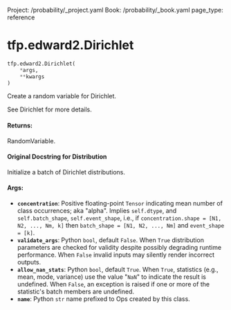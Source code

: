 Project: /probability/_project.yaml
Book: /probability/_book.yaml
page_type: reference
<div itemscope itemtype="http://developers.google.com/ReferenceObject">
<meta itemprop="name" content="tfp.edward2.Dirichlet" />
</div>

# tfp.edward2.Dirichlet

``` python
tfp.edward2.Dirichlet(
    *args,
    **kwargs
)
```

Create a random variable for Dirichlet.

See Dirichlet for more details.

#### Returns:

  RandomVariable.

#### Original Docstring for Distribution

Initialize a batch of Dirichlet distributions.


#### Args:

* <b>`concentration`</b>: Positive floating-point `Tensor` indicating mean number
    of class occurrences; aka "alpha". Implies `self.dtype`, and
    `self.batch_shape`, `self.event_shape`, i.e., if
    `concentration.shape = [N1, N2, ..., Nm, k]` then
    `batch_shape = [N1, N2, ..., Nm]` and
    `event_shape = [k]`.
* <b>`validate_args`</b>: Python `bool`, default `False`. When `True` distribution
    parameters are checked for validity despite possibly degrading runtime
    performance. When `False` invalid inputs may silently render incorrect
    outputs.
* <b>`allow_nan_stats`</b>: Python `bool`, default `True`. When `True`, statistics
    (e.g., mean, mode, variance) use the value "`NaN`" to indicate the
    result is undefined. When `False`, an exception is raised if one or
    more of the statistic's batch members are undefined.
* <b>`name`</b>: Python `str` name prefixed to Ops created by this class.